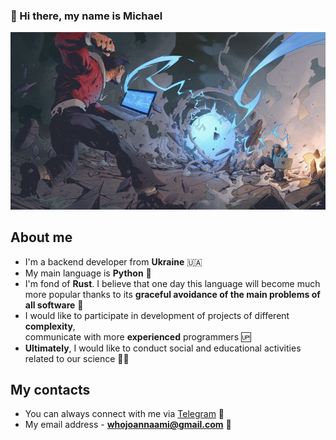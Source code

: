 ### 👋 Hi there, my name is Michael

<p align="center">
  <img src="pic.jpg" alt="Beautiful profile picture"/>
</p>

## About me
* I'm a backend developer from **Ukraine** 🇺🇦
* My main language is **Python** 🐍
* I'm fond of **Rust**. I believe that one day this language will become much   
  more popular thanks to its **graceful avoidance of the main problems of all software** 👏
* I would like to participate in development of projects of different **complexity**,  
  communicate with more **experienced** programmers 🆙
* **Ultimately**, I would like to conduct social and educational activities related to our science 👨‍💻

## My contacts
* You can always connect with me via [Telegram](https://t.me/whojoannaami) 📲
* My email address - **whojoannaami@gmail.com** 📩
